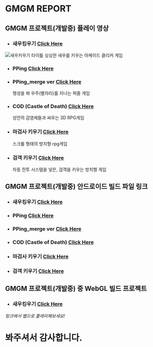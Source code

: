 **GMGM REPORT**
===================================================



**GMGM 프로젝트(개발중) 플레이 영상**
------------------------------------



- ### **새우킹우기** [Click Here](https://www.youtube.com/watch?v=pGgQzYZA9b0)
![새우키우기 타이틀](https://user-images.githubusercontent.com/64318091/119672716-c75acd80-be75-11eb-875c-d6b36d2a864e.png)
	싱싱한 새우를 키우는 아케이드 클리커 게임
	
- ### **PPing** [Click Here](https://youtu.be/e6ImVKlrIhA)
- ### **PPing_merge ver** [Click Here](https://youtu.be/jbB70-R8fAk)
	행성을 쏴 우주(별자리)를 지나는 퍼즐 게임
	
- ### **COD** (Castle of Death) [Click Here](https://youtu.be/4qrM5q6NGG0)
	성안의 감염체들과 싸우는 3D RPG게임
	
- ### **마검사 키우기** [Click Here](https://youtu.be/nZ7N1QXERKQ)
	스크롤 형태의 방치형 rpg게임

- ### **검객 키우기** [Click Here](https://youtu.be/qYGaRKeeg30)
	자동 전투 시스템을 넣은, 검객을 키우는 방치형 게임



**GMGM 프로젝트(개발중) 안드로이드 빌드 파일 링크**
------------------------------------



- ### **새우킹우기** [Click Here](https://drive.google.com/file/d/1TlvZDA_LL969U5AkslAFor_O8gt5oBQi/view)

- ### **PPing** [Click Here](https://drive.google.com/file/d/1lpj8_roOV6L0e5OY0ymGI2bW3v5x5Baq/view)
- ### **PPing_merge ver** [Click Here](https://drive.google.com/file/d/1X9W3zG-8f9zYF4VLOnOnZYsw7b5QFy68/view)

- ### **COD** (Castle of Death) [Click Here](https://drive.google.com/drive/folders/1VL3SwATSNYJnIb185AB13RgAsM1K2Kpj)

- ### **마검사 키우기** [Click Here](https://drive.google.com/drive/folders/1X1xA2lZOlDBsp9aMHnjQUXqo2tsnE6La)

- ### **검객 키우기** [Click Here](https://drive.google.com/drive/folders/1-K7hJPXT-ozFjQoouKLBWU1RqcaoVloy?usp=sharing)

**GMGM 프로젝트(개발중) 중 WebGL 빌드 프로젝트**
------------------------------------


- ### **새우킹우기** [Click Here](https://dongyeonseodev.github.io/GMGMPrawn/)
*링크에서 웹으로 플레이해보세요!*



# **봐주셔서 감사합니다.**
